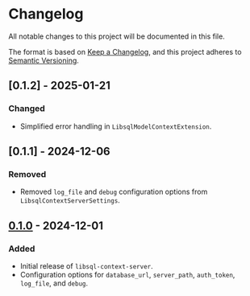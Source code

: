 # Changelog

All notable changes to this project will be documented in this file.

The format is based on [Keep a Changelog](https://keepachangelog.com/en/1.1.0/),
and this project adheres to
[Semantic Versioning](https://semver.org/spec/v2.0.0.html).

## [0.1.2] - 2025-01-21

### Changed

- Simplified error handling in `LibsqlModelContextExtension`.

## [0.1.1] - 2024-12-06

### Removed

- Removed `log_file` and `debug` configuration options from
  `LibsqlContextServerSettings`.

## [0.1.0] - 2024-12-01

### Added

- Initial release of `libsql-context-server`.
- Configuration options for `database_url`, `server_path`, `auth_token`,
  `log_file`, and `debug`.

[0.1.0]: https://github.com/nicholasq/libsql-context-server/releases/tag/v0.1.0
